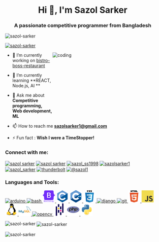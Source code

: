 
<h1 align="center">Hi 👋, I'm Sazol Sarker</h1>
<h3 align="center">A passionate competitive programmer from Bangladesh</h3>
<p align="left"> <img src="https://komarev.com/ghpvc/?username=sazol-sarker&label=Profile%20views&color=0e75b6&style=flat" alt="sazol-sarker" /> </p>

<p align="left"> <a href="https://github.com/ryo-ma/github-profile-trophy"><img src="https://github-profile-trophy.vercel.app/?username=sazol-sarker" alt="sazol-sarker" /></a> </p>
<p align="left"><img src="https://media.tenor.com/qJ5evVs-_uUAAAAC/coding.gif" alt="coding" align="right" width="350" height="220"/></p>

- 🔭 I’m currently working on [bistro-boss-restaurant
](https://github.com/Sazol-Sarker/bistro-boss-restaurant-client.git)

- 🌱 I’m currently learning **REACT, Node.js, AI **

- 💬 Ask me about **Competitive programming, Web development, ML**

- 📫 How to reach me **sazolsarker1@gmail.com**

- ⚡ Fun fact : **Wish I were a TimeStopper!**

<h3 align="left">Connect with me:</h3>
<p align="left">
<a href="https://www.linkedin.com/in/sazol-sarker-63832818b" target="blank"><img align="center" src="https://raw.githubusercontent.com/rahuldkjain/github-profile-readme-generator/master/src/images/icons/Social/linked-in-alt.svg" alt="sazol sarker" height="30" width="40" /></a>
<a href="https://www.kaggle.com/sazol17" target="blank"><img align="center" src="https://raw.githubusercontent.com/rahuldkjain/github-profile-readme-generator/master/src/images/icons/Social/kaggle.svg" alt="sazol sarker" height="30" width="40" /></a>
<a href="https://www.codechef.com/users/sazol_ss1998" target="blank"><img align="center" src="https://cdn.jsdelivr.net/npm/simple-icons@3.1.0/icons/codechef.svg" alt="sazol_ss1998" height="30" width="40" /></a>
<a href="https://www.hackerrank.com/sazolsarker1" target="blank"><img align="center" src="https://raw.githubusercontent.com/rahuldkjain/github-profile-readme-generator/master/src/images/icons/Social/hackerrank.svg" alt="sazolsarker1" height="30" width="40" /></a>
<a href="https://codeforces.com/profile/sazol_sarker" target="blank"><img align="center" src="https://raw.githubusercontent.com/rahuldkjain/github-profile-readme-generator/master/src/images/icons/Social/codeforces.svg" alt="sazol_sarker" height="30" width="40" /></a>
<a href="https://www.leetcode.com/thunderbolt" target="blank"><img align="center" src="https://raw.githubusercontent.com/rahuldkjain/github-profile-readme-generator/master/src/images/icons/Social/leet-code.svg" alt="thunderbolt" height="30" width="40" /></a>
<a href="https://www.hackerearth.com/@sazol1" target="blank"><img align="center" src="https://raw.githubusercontent.com/rahuldkjain/github-profile-readme-generator/master/src/images/icons/Social/hackerearth.svg" alt="@sazol1" height="30" width="40" /></a>
</p>

<h3 align="left">Languages and Tools:</h3>
<p align="left"> <a href="https://www.arduino.cc/" target="_blank" rel="noreferrer"> <img src="https://cdn.worldvectorlogo.com/logos/arduino-1.svg" alt="arduino" width="40" height="40"/> </a> <a href="https://www.gnu.org/software/bash/" target="_blank" rel="noreferrer"> <img src="https://www.vectorlogo.zone/logos/gnu_bash/gnu_bash-icon.svg" alt="bash" width="40" height="40"/> </a> <a href="https://getbootstrap.com" target="_blank" rel="noreferrer"> <img src="https://raw.githubusercontent.com/devicons/devicon/master/icons/bootstrap/bootstrap-plain-wordmark.svg" alt="bootstrap" width="40" height="40"/> </a> <a href="https://www.cprogramming.com/" target="_blank" rel="noreferrer"> <img src="https://raw.githubusercontent.com/devicons/devicon/master/icons/c/c-original.svg" alt="c" width="40" height="40"/> </a> <a href="https://www.w3schools.com/cpp/" target="_blank" rel="noreferrer"> <img src="https://raw.githubusercontent.com/devicons/devicon/master/icons/cplusplus/cplusplus-original.svg" alt="cplusplus" width="40" height="40"/> </a> <a href="https://www.w3schools.com/css/" target="_blank" rel="noreferrer"> <img src="https://raw.githubusercontent.com/devicons/devicon/master/icons/css3/css3-original-wordmark.svg" alt="css3" width="40" height="40"/> </a> <a href="https://www.djangoproject.com/" target="_blank" rel="noreferrer"> <img src="https://cdn.worldvectorlogo.com/logos/django.svg" alt="django" width="40" height="40"/> </a> <a href="https://git-scm.com/" target="_blank" rel="noreferrer"> <img src="https://www.vectorlogo.zone/logos/git-scm/git-scm-icon.svg" alt="git" width="40" height="40"/> </a> <a href="https://www.w3.org/html/" target="_blank" rel="noreferrer"> <img src="https://raw.githubusercontent.com/devicons/devicon/master/icons/html5/html5-original-wordmark.svg" alt="html5" width="40" height="40"/> </a> <a href="https://developer.mozilla.org/en-US/docs/Web/JavaScript" target="_blank" rel="noreferrer"> <img src="https://raw.githubusercontent.com/devicons/devicon/master/icons/javascript/javascript-original.svg" alt="javascript" width="40" height="40"/> </a> <a href="https://www.linux.org/" target="_blank" rel="noreferrer"> <img src="https://raw.githubusercontent.com/devicons/devicon/master/icons/linux/linux-original.svg" alt="linux" width="40" height="40"/> </a> <a href="https://www.mysql.com/" target="_blank" rel="noreferrer"> <img src="https://raw.githubusercontent.com/devicons/devicon/master/icons/mysql/mysql-original-wordmark.svg" alt="mysql" width="40" height="40"/> </a> <a href="https://opencv.org/" target="_blank" rel="noreferrer"> <img src="https://www.vectorlogo.zone/logos/opencv/opencv-icon.svg" alt="opencv" width="40" height="40"/> </a> <a href="https://pandas.pydata.org/" target="_blank" rel="noreferrer"> <img src="https://raw.githubusercontent.com/devicons/devicon/2ae2a900d2f041da66e950e4d48052658d850630/icons/pandas/pandas-original.svg" alt="pandas" width="40" height="40"/> </a> <a href="https://www.php.net" target="_blank" rel="noreferrer"> <img src="https://raw.githubusercontent.com/devicons/devicon/master/icons/php/php-original.svg" alt="php" width="40" height="40"/> </a> <a href="https://www.python.org" target="_blank" rel="noreferrer"> <img src="https://raw.githubusercontent.com/devicons/devicon/master/icons/python/python-original.svg" alt="python" width="40" height="40"/> </a> </p>

<p><img align="left" src="https://github-readme-stats.vercel.app/api/top-langs?username=Sazol-Sarker&show_icons=true&locale=en&layout=compact" alt="sazol-sarker" /></p>

<p>&nbsp;<img align="center" src="https://github-readme-stats.vercel.app/api?username=Sazol-Sarker&show_icons=true&locale=en" alt="sazol-sarker" /></p>

<p><img align="center" src="https://github-readme-streak-stats.herokuapp.com/?user=Sazol-Sarker&" alt="sazol-sarker" /></p>

